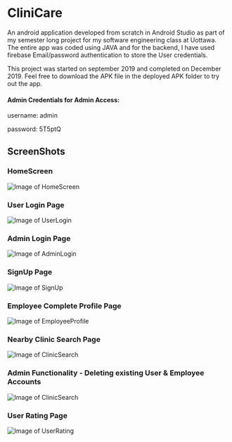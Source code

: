 # CliniCare
An android application developed from scratch in Android Studio as part of my semester long project for my software engineering class at Uottawa. The entire app was coded using JAVA and for the backend, I have used firebase Email/password authentication to store the User credentials. 

This project was started on september 2019 and completed on December 2019. Feel free to download the APK file in the deployed APK folder to try out the app.

#### Admin Credentials for Admin Access:
username: admin

password: 5T5ptQ

## ScreenShots

### HomeScreen
![Image of HomeScreen](https://github.com/Syndicate555/CliniCare/blob/master/Screenshots/HomeScreen.jpg)


### User Login Page
![Image of UserLogin](https://github.com/Syndicate555/CliniCare/blob/master/Screenshots/User_login.jpg)


### Admin Login Page
![Image of AdminLogin](https://github.com/Syndicate555/CliniCare/blob/master/Screenshots/Admin_login.jpg)


### SignUp Page
![Image of SignUp](https://github.com/Syndicate555/CliniCare/blob/master/Screenshots/SignUp_Page.jpg)


### Employee Complete Profile Page
![Image of EmployeeProfile](https://github.com/Syndicate555/CliniCare/blob/master/Screenshots/EmployeeProfile_page.jpg)


### Nearby Clinic Search Page
![Image of ClinicSearch](https://github.com/Syndicate555/CliniCare/blob/master/Screenshots/Clinic_Search.jpg)

### Admin Functionality - Deleting existing User & Employee Accounts 
![Image of ClinicSearch](https://github.com/Syndicate555/CliniCare/blob/master/Screenshots/Admin_Functionality.jpg)

### User Rating Page
![Image of UserRating](https://github.com/Syndicate555/CliniCare/blob/master/Screenshots/UserRating_page.jpg)

